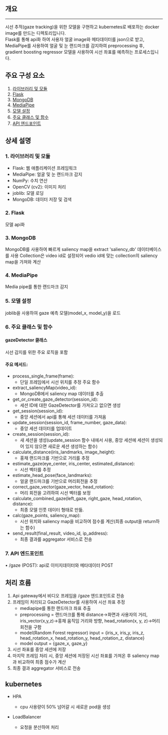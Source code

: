 
## 개요
---
시선 추적(gaze tracking)을 위한 모델을 구현하고 kubernetes로 배포하는 docker image를 만드는 디렉토리입니다.    
Flask를 통해 api화 하여 사용자 얼굴 image와 메타데이터를 json으로 받고,     
MediaPipe를 사용하여 얼굴 및 눈 랜드마크를 감지하여 preprocessing 후,     
gradient boosting regressor 모델을 사용하여 시선 좌표를 예측하는 프로세스입니다.    

## 주요 구성 요소

1. [라이브러리 및 모듈](#1-라이브러리-및-모듈)
2. [Flask](#2-flask)
3. [MongoDB](#3-mongodb)
4. [MediaPipe](#4-mediapipe)
5. [모델 설정](#5-모델-설정)
6. [주요 클래스 및 함수](#6-주요-클래스-및-함수)
7. [API 엔드포인트](#7-api-엔드포인트)

## 상세 설명

### 1. 라이브러리 및 모듈
* Flask: 웹 애플리케이션 프레임워크
* MediaPipe: 얼굴 및 눈 랜드마크 감지
* NumPy: 수치 연산
* OpenCV (cv2): 이미지 처리
* joblib: 모델 로딩
* MongoDB: 데이터 저장 및 검색

### 2. Flask
모델 api화

### 3. MongoDB
MongoDB를 사용하여 빠르게 saliency map을 extract
'saliency_db' 데이터베이스를 사용
Collection은 video id로 설정되어 vedio id에 맞는 collection의 saliency map을 가져와 계산

### 4. MediaPipe
Media pipe를 통한 랜드마크 감지

### 5. 모델 설정
joblib을 사용하여 gaze 예측 모델(model_x, model_y)을 로드

### 6. 주요 클래스 및 함수
#### gazeDetector 클래스
시선 감지를 위한 주요 로직을 포함

#### 주요 메서드:
* process_single_frame(frame):
    * 단일 프레임에서 시선 위치를 추정 주요 함수
*	extract_saliencyMap(video_id): 
    * MongoDB에서 saliency map 데이터를 추출
*	get_or_create_gaze_detector(session_id): 
    * 세션 ID에 대한 GazeDetector를 가져오고 없으면 생성
*	get_session(session_id): 
    * 중앙 세션에서 api를 통해 세션 데이터를 가져옴
*	update_session(session_id, frame_number, gaze_data): 
    * 중앙 세션 데이터를 업데이트
*	create_session(session_id): 
    * 새 세션을 생성(update_session 함수 내에서 사용, 중앙 세션에 세션이 생성되어 있지 않으면 새로운 세션 생성하는 함수)
*	calculate_distance(iris_landmarks, image_height): 
    * 홍채 랜드마크를 기반으로 거리를 추정
*	estimate_gaze(eye_center, iris_center, estimated_distance): 
    * 시선 벡터를 추정
*	estimate_head_pose(face_landmarks): 
    * 얼굴 랜드마크를 기반으로 머리회전을 추정
*	correct_gaze_vector(gaze_vector, head_rotation): 
    * 머리 회전을 고려하여 시선 벡터를 보정
*	calculate_combined_gaze(left_gaze, right_gaze, head_rotation, distance): 
    * 최종 모델 인풋 데이터 형태로 만듦.
*	calc(gaze_points, saliency_map): 
    * 시선 위치와 saliency map을 비교하여 점수를 계산(최종 output을 return하는 함수)
*	send_result(final_result, video_id, ip_address): 
    * 최종 결과를 aggregator 서비스로 전송

### 7. API 엔드포인트
•	/gaze (POST): api로 이미지데이터와 메타데이터 POST

## 처리 흐름

1.	Api gateway에서 비디오 프레임을 /gaze 엔드포인트로 전송
2.	프레임이 처리되고 GazeDetector를 사용하여 시선 좌표 추정
    * mediapipe를 통한 랜드마크 좌표 추출
    * preprocessing = 랜드마크를 통해 distance->화면과 사용자의 거리, iris_vector(x,y,z)->홍채 움직임 거리와 방향, head_rotation(x, y, z)->머리 회전을 구함
    * model(Random Forest regressor) input = {iris_x, iris_y, iris_z, head_rotation_x, head_rotation_y, head_rotation_z, distance}
    * model output = {gaze_x, gaze_y}
3.	시선 좌표를 중앙 세션에 저장
4.	마지막 프레임 처리 시, 중앙 세션에 저장된 시선 좌표를 가져온 후 saliency map과 비교하여 최종 점수가 계산
5.	최종 결과 aggregator 서비스로 전송

## kubernetes
* HPA
  * cpu 사용량이 50% 넘어갈 시 새로운 pod을 생성

* LoadBalancer
  * 요청을 분산하여 처리